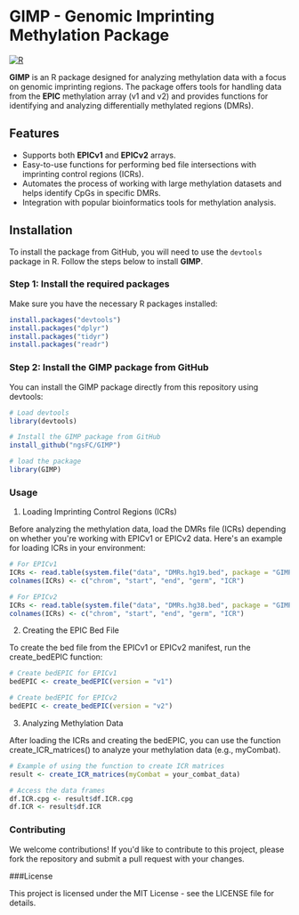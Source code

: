 # GIMP - Genomic Imprinting Methylation Package

[![R](https://img.shields.io/badge/R-4.0+-blue.svg)](https://cran.r-project.org/)

**GIMP** is an R package designed for analyzing methylation data with a focus on genomic imprinting regions. The package offers tools for handling data from the **EPIC** methylation array (v1 and v2) and provides functions for identifying and analyzing differentially methylated regions (DMRs).

## Features

- Supports both **EPICv1** and **EPICv2** arrays.
- Easy-to-use functions for performing bed file intersections with imprinting control regions (ICRs).
- Automates the process of working with large methylation datasets and helps identify CpGs in specific DMRs.
- Integration with popular bioinformatics tools for methylation analysis.

## Installation

To install the package from GitHub, you will need to use the `devtools` package in R. Follow the steps below to install **GIMP**.

### Step 1: Install the required packages

Make sure you have the necessary R packages installed:

```r
install.packages("devtools")
install.packages("dplyr")
install.packages("tidyr")
install.packages("readr")
```

### Step 2: Install the GIMP package from GitHub

You can install the GIMP package directly from this repository using devtools:

```r
# Load devtools
library(devtools)

# Install the GIMP package from GitHub
install_github("ngsFC/GIMP")

# load the package
library(GIMP)
```

### Usage

1. Loading Imprinting Control Regions (ICRs)

Before analyzing the methylation data, load the DMRs file (ICRs) depending on whether you're working with EPICv1 or EPICv2 data. Here's an example for loading ICRs in your environment:


```r
# For EPICv1
ICRs <- read.table(system.file("data", "DMRs.hg19.bed", package = "GIMP"), header = FALSE)
colnames(ICRs) <- c("chrom", "start", "end", "germ", "ICR")

# For EPICv2
ICRs <- read.table(system.file("data", "DMRs.hg38.bed", package = "GIMP"), header = FALSE)
colnames(ICRs) <- c("chrom", "start", "end", "germ", "ICR")
```

2. Creating the EPIC Bed File

To create the bed file from the EPICv1 or EPICv2 manifest, run the create_bedEPIC function:

```r
# Create bedEPIC for EPICv1
bedEPIC <- create_bedEPIC(version = "v1")

# Create bedEPIC for EPICv2
bedEPIC <- create_bedEPIC(version = "v2")
```

3. Analyzing Methylation Data

After loading the ICRs and creating the bedEPIC, you can use the function create_ICR_matrices() to analyze your methylation data (e.g., myCombat).

```r
# Example of using the function to create ICR matrices
result <- create_ICR_matrices(myCombat = your_combat_data)

# Access the data frames
df.ICR.cpg <- result$df.ICR.cpg
df.ICR <- result$df.ICR
```

### Contributing

We welcome contributions! If you'd like to contribute to this project, please fork the repository and submit a pull request with your changes.

###License

This project is licensed under the MIT License - see the LICENSE file for details.
